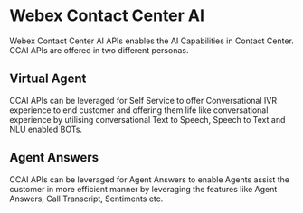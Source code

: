 # Webex Contact Center AI
Webex Contact Center AI APIs enables the AI Capabilities in Contact Center. CCAI APIs are offered in two different personas. 
## Virtual Agent
CCAI APIs can be leveraged for Self Service to offer Conversational IVR experience to end customer and offering them life like conversational experience by utilising conversational Text to Speech, Speech to Text and NLU enabled BOTs. 
## Agent Answers
CCAI APIs can be leveraged for Agent Answers to enable Agents assist the customer in more efficient manner by leveraging the features like Agent Answers, Call Transcript, Sentiments etc.
